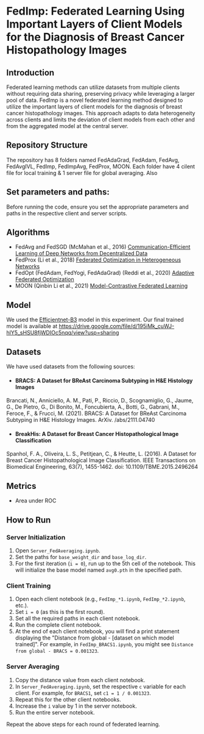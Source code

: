 # FedImp: Federated Learning Using Important Layers of Client Models for the Diagnosis of Breast Cancer Histopathology Images

## Introduction
Federated learning methods can utilize datasets from multiple clients without requiring data sharing, preserving privacy while leveraging a larger pool of data. FedImp is a novel federated learning method designed to utilize the important layers of client models for the diagnosis of breast cancer histopathology images. This approach adapts to data heterogeneity across clients and limits the deviation of client models from each other and from the aggregated model at the central server.

## Repository Structure
The repository has 8 folders named FedAdaGrad, FedAdam, FedAvg, FedAvgIVL, FedImp, FedImpAvg, FedProx, MOON. Each folder have 4 cilent file for local training & 1 server file for global averaging. Also 

## Set parameters and paths:
Before running the code, ensure you set the appropriate parameters and paths in the respective client and server scripts.

## Algorithms

- FedAvg and FedSGD (McMahan et al., 2016) [Communication-Efficient Learning of Deep Networks from Decentralized Data](https://arxiv.org/abs/1602.05629)
- FedProx (Li et al., 2018) [Federated Optimization in Heterogeneous Networks](https://arxiv.org/abs/1812.06127)
- FedOpt (FedAdam, FedYogi, FedAdaGrad) (Reddi et al., 2020) [Adaptive Federated Optimization](https://arxiv.org/abs/2003.00295)
- MOON (Qinbin Li et al., 2021) [Model-Contrastive Federated Learning](https://arxiv.org/abs/2103.16257)

## Model
We used the [Efficientnet-B3](https://arxiv.org/pdf/1905.11946) model in this experiment. Our final trained model is available at https://drive.google.com/file/d/195iMk_cuWJ-hlY5_sHSU8fjWDIOc5nqq/view?usp=sharing

## Datasets
We have used datasets from the following sources:

- #### BRACS: A Dataset for BReAst Carcinoma Subtyping in H&E Histology Images

Brancati, N., Anniciello, A. M., Pati, P., Riccio, D., Scognamiglio, G., Jaume, G., De Pietro, G., Di Bonito, M., Foncubierta, A., Botti, G., Gabrani, M., Feroce, F., & Frucci, M. (2021). BRACS: A Dataset for BReAst Carcinoma Subtyping in H&E Histology Images. ArXiv. /abs/2111.04740
- #### BreakHis: A Dataset for Breast Cancer Histopathological Image Classification

Spanhol, F. A., Oliveira, L. S., Petitjean, C., & Heutte, L. (2016). A Dataset for Breast Cancer Histopathological Image Classification. IEEE Transactions on Biomedical Engineering, 63(7), 1455-1462. doi: 10.1109/TBME.2015.2496264

## Metrics
- Area under ROC

## How to Run

### Server Initialization

1. Open `Server_FedAveraging.ipynb`.
2. Set the paths for `base_weight_dir` and `base_log_dir`.
3. For the first iteration (`i = 0`), run up to the 5th cell of the notebook. This will initialize the base model named `avg0.pth` in the specified path.

### Client Training

1. Open each client notebook (e.g., `FedImp_*1.ipynb`, `FedImp_*2.ipynb`, etc.).
2. Set `i = 0` (as this is the first round).
3. Set all the required paths in each client notebook.
4. Run the complete client notebook.
5. At the end of each client notebook, you will find a print statement displaying the "Distance from global - [dataset on which model trained]". For example, in `FedImp_BRACS1.ipynb`, you might see `Distance from global - BRACS = 0.001323`.

### Server Averaging

1. Copy the distance value from each client notebook.
2. In `Server_FedAveraging.ipynb`, set the respective `c` variable for each client. For example, for `BRACS1`, set `c1 = 1 / 0.001323`.
3. Repeat this for the other client notebooks.
4. Increase the `i` value by 1 in the server notebook.
5. Run the entire server notebook.

Repeat the above steps for each round of federated learning.

